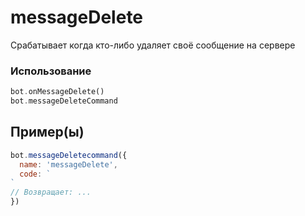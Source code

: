 # messageDelete
Срабатывает когда кто-либо удаляет своё сообщение на сервере
### Использование
```php
bot.onМessageDelete()
bot.messageDeleteCommand
```
## Пример(ы)

```javascript
bot.messageDeletecommand({
  name: 'messageDelete',
  code: `
`
// Возвращает: ...
})
```